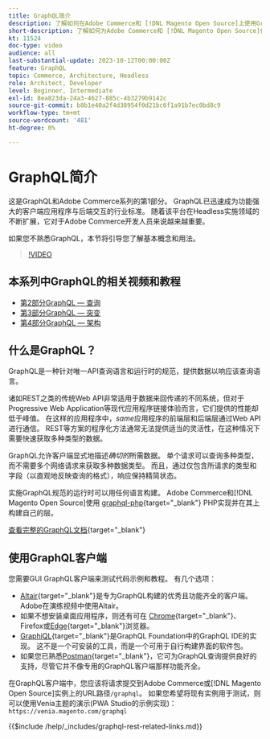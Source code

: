 ```yaml
---
title: GraphQL简介
description: 了解如何在Adobe Commerce和 [!DNL Magento Open Source]上使用GraphQL。 对Adobe Commerce和 [!DNL Magento Open Source]使用GraphQLGET和POST调用。
short-description: 了解如何为Adobe Commerce和 [!DNL Magento Open Source]使用GraphQLGET和POST调用。
kt: 11524
doc-type: video
audience: all
last-substantial-update: 2023-10-12T00:00:00Z
feature: GraphQL
topic: Commerce, Architecture, Headless
role: Architect, Developer
level: Beginner, Intermediate
exl-id: 8ea823da-24a3-4627-885c-4b3279b9142c
source-git-commit: b8b1e40a2f4d38954f0d21bc6f1a91b7ec0bd8c9
workflow-type: tm+mt
source-wordcount: '481'
ht-degree: 0%

---
```


# GraphQL简介

这是GraphQL和Adobe Commerce系列的第1部分。 GraphQL已迅速成为功能强大的客户端应用程序与后端交互的行业标准。 随着该平台在Headless实施领域的不断扩展，它对于Adobe Commerce开发人员来说越来越重要。

如果您不熟悉GraphQL，本节将引导您了解基本概念和用法。

>[!VIDEO](https://video.tv.adobe.com/v/3424117?learn=on)

## 本系列中GraphQL的相关视频和教程

* [第2部分GraphQL — 查询](../graphql-rest/graphql-queries.md)
* [第3部分GraphQL — 突变](../graphql-rest/graphql-mutations.md)
* [第4部分GraphQL — 架构](../graphql-rest/graphql-schema.md)

## 什么是GraphQL？

GraphQL是一种针对唯一API查询语言和运行时的规范，提供数据以响应该查询语言。

诸如REST之类的传统Web API非常适用于数据来回传递的不同系统，但对于Progressive Web Application等现代应用程序链接体验而言，它们提供的性能却低于峰值。 在这样的应用程序中，_same_&#x200B;应用程序的前端层和后端层通过Web API进行通信。 REST等方案的程序化方法通常无法提供适当的灵活性，在这种情况下需要快速获取多种类型的数据。

GraphQL允许客户端显式地描述&#x200B;_确切的_&#x200B;所需数据。 单个请求可以查询多种类型，而不需要多个网络请求来获取多种数据类型。 而且，通过仅包含所请求的类型和字段（以直观地反映查询的格式），响应保持精简状态。

实施GraphQL规范的运行时可以用任何语言构建。 Adobe Commerce和[!DNL Magento Open Source]使用
[graphql-php](https://webonyx.github.io/graphql-php/){target="_blank"} PHP实现并在其上构建自己的层。

[查看完整的GraphQL文档](https://graphql.org/learn){target="_blank"}

## 使用GraphQL客户端

您需要GUI GraphQL客户端来测试代码示例和教程。 有几个选项：

* [Altair](https://altairgraphql.dev/){target="_blank"}是专为GraphQL构建的优秀且功能齐全的客户端。 Adobe在演练视频中使用Altair。
* 如果不想安装桌面应用程序，则还有可在
  [Chrome](https://chromewebstore.google.com/detail/altair-graphql-client/flnheeellpciglgpaodhkhmapeljopja){target="_blank"}、Firefox或[Edge](https://microsoftedge.microsoft.com/addons/detail/altair-graphql-client/kpggioiimijgcalmnfnalgglgooonopa){target="_blank"}浏览器。
* [GraphiQL](https://github.com/graphql/graphiql/tree/main/packages/graphiql){target="_blank"}是GraphQL Foundation中的GraphQL IDE的实现。 这不是一个可安装的工具，而是一个可用于自行构建界面的软件包。
* 如果您已熟悉[Postman](https://www.postman.com/){target="_blank"}，它可为GraphQL查询提供良好的支持，尽管它并不像专用的GraphQL客户端那样功能齐全。

在GraphQL客户端中，您应该将请求提交到Adobe Commerce或[!DNL Magento Open Source]实例上的URL路径`/graphql`。 如果您希望将现有实例用于测试，则可以使用Venia主题的演示(PWA Studio的示例实现)： `https://venia.magento.com/graphql`

{{$include /help/_includes/graphql-rest-related-links.md}}
